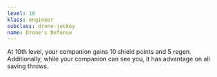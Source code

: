 ```yaml
---
level: 10
klass: engineer
subclass: drone-jockey
name: Drone's Defense
---
```

At 10th level, your companion gains 10 shield points and 5 regen. Additionally, while your companion can see you,
it has advantage on all saving throws.
